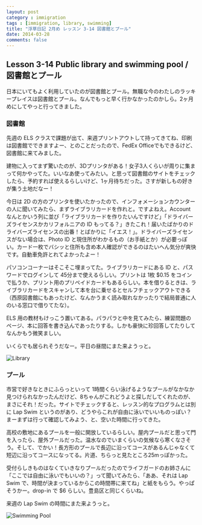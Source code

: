 ```yaml
---
layout: post
category : immigration
tags : [immigration, library, swimming]
title: "浮草日記 2月め レッスン 3-14 図書館とプール"
date: 2014-03-28
comments: false
---
```


## Lesson 3-14 Public library and swimming pool / 図書館とプール

日本にいてもよく利用していたのが図書館とプール。無職な今のわたしのラッキープレイスは図書館とプール。なんでもっと早く行かなかったのかしら。2ヶ月めにしてやっと行ってきました。

### 図書館

先週の ELS クラスで課題が出て、来週プリントアウトして持ってきてね、印刷は図書館でできますよー、とのことだったので、FedEx Officeでもできるけど、図書館に来てみました。

建物に入ってまず驚いたのが、3Dプリンタがある！女子3人くらいが周りに集まって何かやってた。いいなあ使ってみたい。と思って図書館のサイトをチェックしたら、予約すれば使えるらしいけど、1ヶ月待ちだった。さすが新しもの好きが集う土地だなー！

今日は 2D の方のプリンタを使いたかったので、インフォメーションカウンターの人に聞いてみたら、まずライブラリカードを作れと。ですよねえ。Account なんとかいう列に並び「ライブラリカードを作りたいんですけど」「ドライバーズライセンスかカリフォルニアの ID もってる？」きたこれ！届いたばかりのドライバーズライセンスの出番！とばかりに「イエス！」。ドライバーズライセンスがない場合は、Photo ID と現住所がわかるもの（お手紙とか）が必要っぽい。カード一枚でバシッと住所も含め本人確認ができるのはたいへん気分が爽快です。自動車免許とれてよかったよー！

パソコンコーナーはそこそこ埋まってた。ライブラリカードにある ID と、パスワードでログインして 45分まで使えるらしい。プリントは 1枚 $0.15 をコインで払うか、プリント用のプリペイドカードもあるらしい。本を借りるときは、ライブラリカードをスキャンして本を台に乗せるとセルフチェックアウトできる（西原図書館にもあったけど、なんかうまく読み取れなかったりで結局普通に人のいる窓口で借りてたな）。

ELS 用の教材もけっこう置いてある。パラパラと中を見てみたら、練習問題のページ、本に回答を書き込んであったりする。しかも豪快に珍回答してたりしてなんかもう微笑ましい。

いくらでも居られそうだなー。平日の昼間にまた来ようっと。

![Library](https://lh3.googleusercontent.com/-RU7Mj2PsFSs/Uzc-fA5RIxI/AAAAAAAB9-Q/KVLMScysEkg/w620-h465-no/IMG_20140328_165234.jpg)

### プール

市営で好きなときにふらっといって 1時間くらい泳げるようなプールがなかなか見つけられなかったんだけど、8ちゃんがこれどうよと探しだしてくれたのが、まさにそれ！だった。サイトでチェックすると、レッスン的なプログラムとは別に Lap Swim というのがあり、どうやらこれが自由に泳いでいいものっぽい？まーまずは行って確認してみよう、と、空いた時間に行ってきた。

高校の敷地にあるプールを一般に開放しているらしい。屋内プールだと思って門を入ったら、屋外プールだった。温水なのでいまくらいの気候なら寒くなさそう。そして、でかい！長方形のプールで長辺に沿ってコースがあるんじゃなくて短辺に沿ってコースになってる。片道、ちらっと見たところ25mっぽかった。

受付らしきものはなくていきなりプールだったのでライフガードのお姉さんに「ここでは自由に泳いでもいいの？」って聞いてみたら、「ああ、それは Lap Swim で、時間が決まっているからこの時間帯に来てね」と紙をもらう。やっぱそうかー。drop-in で $6 らしい。豊島区と同じくらいね。

来週の Lap Swim の時間にまた来ようっと。

![Swimming Pool](https://lh4.googleusercontent.com/-mJhcvc3tnoE/Uzc-ua7x1BI/AAAAAAAB9-c/NGJOGyh0JPQ/w620-h465-no/IMG_20140328_163325.jpg)
